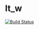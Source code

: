 # lt_w

[![Build Status](https://travis-ci.org/luttfioz/lt_w.svg?branch=master)](https://travis-ci.org/luttfioz/lt_w)
